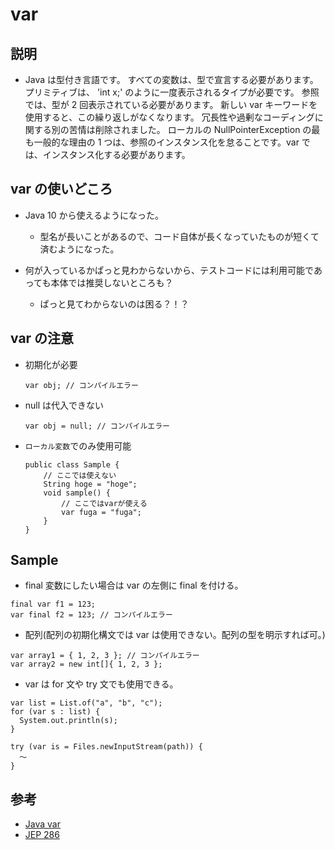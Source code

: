 # var

## 説明

- Java は型付き言語です。
  すべての変数は、型で宣言する必要があります。
  プリミティブは、 'int x;' のように一度表示されるタイプが必要です。
  参照では、型が 2 回表示されている必要があります。
  新しい var キーワードを使用すると、この繰り返しがなくなります。
  冗長性や過剰なコーディングに関する別の苦情は削除されました。
  ローカルの NullPointerException の最も一般的な理由の 1 つは、参照のインスタンス化を怠ることです。var では、インスタンス化する必要があります。

## var の使いどころ

- Java 10 から使えるようになった。

  - 型名が長いことがあるので、コード自体が長くなっていたものが短くて済むようになった。

- 何が入っているかぱっと見わからないから、テストコードには利用可能であっても本体では推奨しないところも？
  - ぱっと見てわからないのは困る？！？

## var の注意

- 初期化が必要

  ```
  var obj; // コンパイルエラー
  ```

- null は代入できない

  ```
  var obj = null; // コンパイルエラー
  ```

- `ローカル変数`でのみ使用可能
  ```
  public class Sample {
      // ここでは使えない
      String hoge = "hoge";
      void sample() {
          // ここではvarが使える
          var fuga = "fuga";
      }
  }
  ```

## Sample

- final 変数にしたい場合は var の左側に final を付ける。

```
final var f1 = 123;
var final f2 = 123; // コンパイルエラー
```

- 配列(配列の初期化構文では var は使用できない。配列の型を明示すれば可。)

```
var array1 = { 1, 2, 3 }; // コンパイルエラー
var array2 = new int[]{ 1, 2, 3 };
```

- var は for 文や try 文でも使用できる。

```
var list = List.of("a", "b", "c");
for (var s : list) {
  System.out.println(s);
}
```

```
try (var is = Files.newInputStream(path)) {
  ～
}
```

## 参考

- [Java var](https://www.ne.jp/asahi/hishidama/home/tech/java/var.html)
- [JEP 286](https://openjdk.org/jeps/286)
